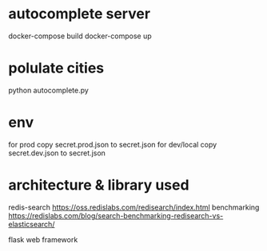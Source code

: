 # autocomplete server
docker-compose build
docker-compose up

# polulate cities
python autocomplete.py

# env
for prod copy secret.prod.json to secret.json
for dev/local copy secret.dev.json to secret.json

# architecture & library used
redis-search
https://oss.redislabs.com/redisearch/index.html
benchmarking
https://redislabs.com/blog/search-benchmarking-redisearch-vs-elasticsearch/

flask web framework




